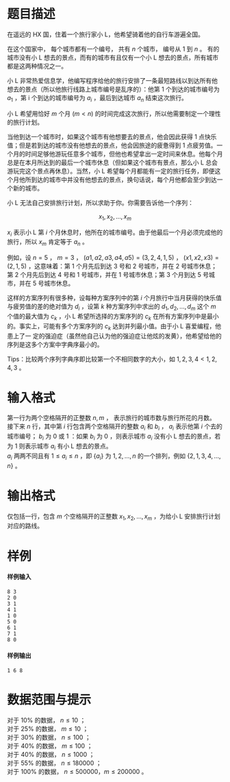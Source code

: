 
# 题目描述

在遥远的 HX 国，住着一个旅行家小 L，他希望骑着他的自行车游遍全国。

在这个国家中， 每个城市都有一个编号， 共有 $n$ 个城市， 编号从 $1$ 到 $n$ 。 有的城市没有小 L 想去的景点，而有的城市有且仅有一个小 L 想去的景点，所有城市都是这两种情况之一。

小 L 非常热爱信息学，他编写程序给他的旅行安排了一条最短路线以到达所有他想去的景点（所以他旅行线路上城市编号是乱序的）：他第 1 个到达的城市编号为 $a_1$ ，第 i 个到达的城市编号为 $a_i$ ，最后到达城市 $a_n$ 结束这次旅行。

小 L 希望用恰好 $m$ 个月 $(m < n)$ 的时间完成这次旅行，所以他需要制定一个理性的旅行计划。

当他到达一个城市时，如果这个城市有他想要去的景点，他会因此获得 $1$ 点快乐值；但是若到达的城市没有他想去的景点，他会因旅途的疲惫得到 $1$ 点疲劳值。一个月的时间足够他游玩任意多个城市，但他也希望拿出一定时间来休息。他每个月总是在本月所达到的最后一个城市休息（但如果这个城市有景点，那么小 L 总会游玩完这个景点再休息）。当然，小 L 希望每个月都能有一定的旅行任务，即便这个月他所到达的城市中并没有他想去的景点，换句话说，每个月他都会至少到达一个新的城市。

小 L 无法自己安排旅行计划，所以求助于你。你需要告诉他一个序列：

 $$ x_1, x_2, \dots , x_m$$ 

 $x_i$ 表示小 L 第 $i$ 个月休息时，他所在的城市编号。由于他最后一个月必须完成他的旅行，所以 $x_m$ 肯定等于 $a_n$ 。

例如，设 $n = 5$ ， $m = 3$ ， $(a1, a2, a3, a4, a5) = (3, 2, 4, 1, 5)$ ， $(x1, x2, x3) = (2,1, 5)$ ，这意味着：第 $1$ 个月先后到达 $3$ 号和 $2$ 号城市，并在 $2$ 号城市休息；第 $2$ 个月先后到达 $4$ 号和 $1$ 号城市，并在 $1$ 号城市休息；第 $3$ 个月到达 $5$ 号城市，并在 $5$ 号城市休息。

这样的方案序列有很多种，设每种方案序列中的第 $i$ 个月旅行中当月获得的快乐值与疲劳值的差的绝对值为 $d_i$ ，设第 $k$ 种方案序列中求出的 $d_1, d_2, \dots , d_m$ 这个 $m$ 个值的最大值为 $c_k$ ，小 L 希望所选择的方案序列的 $c_k$ 在所有方案序列中是最小的。事实上，可能有多个方案序列的 $c_k$ 达到并列最小值。由于小 L 喜爱编程，他患上了一
定的强迫症（虽然他自己认为他的强迫症让他炫的发黄），他希望给他的序列是这多个方案中字典序最小的。

Tips：比较两个序列字典序即比较第一个不相同数字的大小，如 $1, 2, 3, 4 < 1, 2, 4, 3$ 。

# 输入格式

第一行为两个空格隔开的正整数 $n, m$ ， 表示旅行的城市数与旅行所花的月数。  
接下来 $n$ 行，其中第 $i$ 行包含两个空格隔开的整数 $a_i$ 和 $b_i$ ， $a_i$ 表示他第 $i$ 个去的城市编号； $b_i$ 为 $0$ 或 $1$ ：如果 $b_i$ 为 $0$ ，则表示城市 $a_i$ 没有小 L 想去的景点，若为 $1$ 则表示城市 $a_i$ 有小 L 想去的景点。  
 $a_i$ 两两不同且有 $1 \le a_i \le n$ ，即 $\{a_i\}$ 为 $1, 2, \dots , n$ 的一个排列，例如 $\{2, 1, 3, 4, …, n\}$ 。

# 输出格式

仅包括一行，包含 $m$ 个空格隔开的正整数 $x_1, x_2, \dots , x_m$ ，为给小 L 安排旅行计划对应的路线。

# 样例

#### 样例输入
```plain
8 3
2 0
3 1
4 1
1 0
5 0
6 1
7 1
8 0
```

#### 样例输出
```plain
1 6 8
```

# 数据范围与提示

对于 $10\%$ 的数据， $n \le 10$ ；  
对于 $25\%$ 的数据， $m \le 10$ ；  
对于 $30\%$ 的数据， $n \le 100$ ；  
对于 $40\%$ 的数据， $m \le 100$ ；  
对于 $40\%$ 的数据， $n \le 1000$ ；  
对于 $55\%$ 的数据， $n \le 180000$ ；  
对于 $100\%$ 的数据， $n \le 500000， m \le 200000$ 。  


